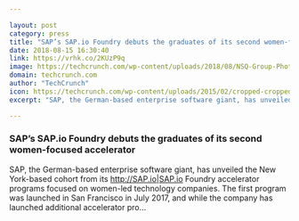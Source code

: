 ```yaml
---

layout: post
category: press
title: "SAP’s SAP.io Foundry debuts the graduates of its second women-focused accelerator"
date: 2018-08-15 16:30:40
link: https://vrhk.co/2KUzP9q
image: https://techcrunch.com/wp-content/uploads/2018/08/NSQ-Group-Photo.jpg?w=600
domain: techcrunch.com
author: "TechCrunch"
icon: https://techcrunch.com/wp-content/uploads/2015/02/cropped-cropped-favicon-gradient.png?w=180
excerpt: "SAP, the German-based enterprise software giant, has unveiled the New York-based cohort from its <http://SAP.io|SAP.io> Foundry accelerator programs focused on women-led technology companies. The first program was launched in San Francisco in July 2017, and while the company has launched additional accelerator pro…"

---
```


### SAP’s SAP.io Foundry debuts the graduates of its second women-focused accelerator

SAP, the German-based enterprise software giant, has unveiled the New York-based cohort from its <http://SAP.io|SAP.io> Foundry accelerator programs focused on women-led technology companies. The first program was launched in San Francisco in July 2017, and while the company has launched additional accelerator pro…